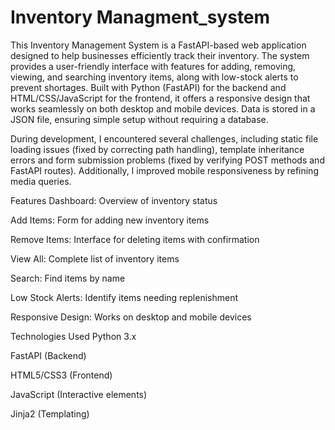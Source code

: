 # Inventory Managment_system
This Inventory Management System is a FastAPI-based web application designed to help businesses efficiently track their inventory. The system provides a user-friendly interface with features for adding, removing, viewing, and searching inventory items, along with low-stock alerts to prevent shortages. Built with Python (FastAPI) for the backend and HTML/CSS/JavaScript for the frontend, it offers a responsive design that works seamlessly on both desktop and mobile devices. Data is stored in a JSON file, ensuring simple setup without requiring a database.

During development, I encountered several challenges, including static file loading issues (fixed by correcting path handling), template inheritance errors and form submission problems (fixed by verifying POST methods and FastAPI routes). Additionally, I improved mobile responsiveness by refining media queries.

Features
Dashboard: Overview of inventory status

Add Items: Form for adding new inventory items

Remove Items: Interface for deleting items with confirmation

View All: Complete list of inventory items

Search: Find items by name

Low Stock Alerts: Identify items needing replenishment

Responsive Design: Works on desktop and mobile devices

Technologies Used
Python 3.x

FastAPI (Backend)

HTML5/CSS3 (Frontend)

JavaScript (Interactive elements)

Jinja2 (Templating)
